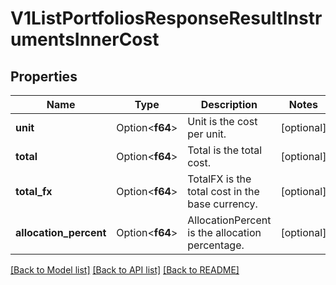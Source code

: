 # V1ListPortfoliosResponseResultInstrumentsInnerCost

## Properties

Name | Type | Description | Notes
------------ | ------------- | ------------- | -------------
**unit** | Option<**f64**> | Unit is the cost per unit. | [optional]
**total** | Option<**f64**> | Total is the total cost. | [optional]
**total_fx** | Option<**f64**> | TotalFX is the total cost in the base currency. | [optional]
**allocation_percent** | Option<**f64**> | AllocationPercent is the allocation percentage. | [optional]

[[Back to Model list]](../README.md#documentation-for-models) [[Back to API list]](../README.md#documentation-for-api-endpoints) [[Back to README]](../README.md)


